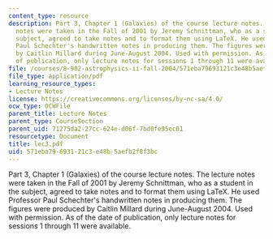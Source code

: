 ```yaml
---
content_type: resource
description: Part 3, Chapter 1 (Galaxies) of the course lecture notes. The lecture
  notes were taken in the Fall of 2001 by Jeremy Schnittman, who as a student in the
  subject, agreed to take notes and to format them using LaTeX. He used Professor
  Paul Schechter's handwritten notes in producing them. The figures were produced
  by Caitlin Millard during June-August 2004. Used with permission. As of the date
  of publication, only lecture notes for sessions 1 through 11 were available.
file: /courses/8-902-astrophysics-ii-fall-2004/571eba79693121c3e48b5aefb2f8f3bc_lec3.pdf
file_type: application/pdf
learning_resource_types:
- Lecture Notes
license: https://creativecommons.org/licenses/by-nc-sa/4.0/
ocw_type: OCWFile
parent_title: Lecture Notes
parent_type: CourseSection
parent_uid: 71275da2-27cc-624e-d06f-7bd0fe95ec01
resourcetype: Document
title: lec3.pdf
uid: 571eba79-6931-21c3-e48b-5aefb2f8f3bc
---
```

Part 3, Chapter 1 (Galaxies) of the course lecture notes. The lecture notes were taken in the Fall of 2001 by Jeremy Schnittman, who as a student in the subject, agreed to take notes and to format them using LaTeX. He used Professor Paul Schechter's handwritten notes in producing them. The figures were produced by Caitlin Millard during June-August 2004. Used with permission. As of the date of publication, only lecture notes for sessions 1 through 11 were available.